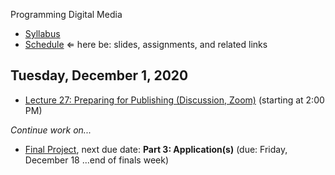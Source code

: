 Programming Digital Media

- [Syllabus](syllabus.md)
- [Schedule](schedule.md) &lArr; here be: slides, assignments, and related links

## Tuesday, December 1, 2020

- [Lecture 27: Preparing for Publishing (Discussion, Zoom)](https://rochester.zoom.us/j/95155140724) (starting at 2:00 PM)

*Continue work on...*

- [Final Project](dms102-project/instructions.md), next due date: **Part 3: Application(s)** (due: Friday, December 18 ...end of finals week)

